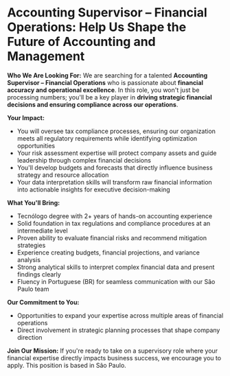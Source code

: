 # Accounting Supervisor – Financial Operations: Help Us Shape the Future of Accounting and Management

**Who We Are Looking For:**
We are searching for a talented **Accounting Supervisor – Financial Operations** who is passionate about **financial accuracy and operational excellence**. In this role, you won't just be processing numbers; you'll be a key player in **driving strategic financial decisions and ensuring compliance across our operations**.

**Your Impact:**
- You will oversee tax compliance processes, ensuring our organization meets all regulatory requirements while identifying optimization opportunities
- Your risk assessment expertise will protect company assets and guide leadership through complex financial decisions
- You'll develop budgets and forecasts that directly influence business strategy and resource allocation
- Your data interpretation skills will transform raw financial information into actionable insights for executive decision-making

**What You'll Bring:**
- Tecnólogo degree with 2+ years of hands-on accounting experience
- Solid foundation in tax regulations and compliance procedures at an intermediate level
- Proven ability to evaluate financial risks and recommend mitigation strategies
- Experience creating budgets, financial projections, and variance analysis
- Strong analytical skills to interpret complex financial data and present findings clearly
- Fluency in Portuguese (BR) for seamless communication with our São Paulo team

**Our Commitment to You:**
- Opportunities to expand your expertise across multiple areas of financial operations
- Direct involvement in strategic planning processes that shape company direction

**Join Our Mission:**
If you're ready to take on a supervisory role where your financial expertise directly impacts business success, we encourage you to apply. This position is based in São Paulo.